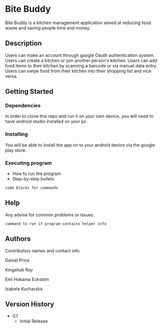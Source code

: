 # Bite Buddy

Bite Buddy is a kitchen management application aimed at reducing food waste and saving people time and money.

## Description

Users can make an account through google Oauth authentication system.
Users can create a kitchen or join another person's kitchen.
Users can add food items to their kitchen by scanning a barcode or via manual data entry.
Users can swipe food from their kitchen into their shopping list and vice versa.

## Getting Started

### Dependencies

In order to clone this repo and run it on your own device, you will need to have android studio installed on your pc.

### Installing

You will be able to install the app on to your android device via the google play store.

### Executing program

* How to run the program
* Step-by-step bullets
```
code blocks for commands
```

## Help

Any advise for common problems or issues.
```
command to run if program contains helper info
```

## Authors

Contributors names and contact info

Daniel Price  
[](https://github.com/Pricey-93)

Kingshuk Roy
[](https://github.com/KingshukR)

Emi Hokama Eckstein
[](https://github.com/Emi-HE)

Izabela Kucharska
[](https://github.com/izabelakucharska)

## Version History

* 0.1
    * Initial Release
